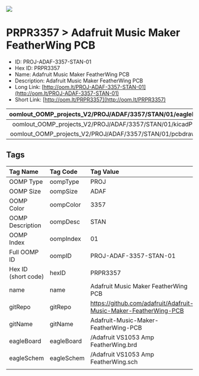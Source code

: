


  
![][im]
# PRPR3357 > Adafruit Music Maker FeatherWing PCB

- ID: PROJ-ADAF-3357-STAN-01
- Hex ID: PRPR3357
- Name: Adafruit Music Maker FeatherWing PCB
- Description: Adafruit Music Maker FeatherWing PCB
- Long Link: [http://oom.lt/PROJ-ADAF-3357-STAN-01](http://oom.lt/PROJ-ADAF-3357-STAN-01)
- Short Link: [http://oom.lt/PRPR3357](http://oom.lt/PRPR3357)
  

|oomlout_OOMP_projects_V2/PROJ/ADAF/3357/STAN/01/eagleImage.png|oomlout_OOMP_projects_V2/PROJ/ADAF/3357/STAN/01/eagleSchemImage.png|oomlout_OOMP_projects_V2/PROJ/ADAF/3357/STAN/01/kicadPcb3dFront.png|oomlout_OOMP_projects_V2/PROJ/ADAF/3357/STAN/01/kicadPcb3dBack.png|
| :---: | :---: | :---: | :---: |
|oomlout_OOMP_projects_V2/PROJ/ADAF/3357/STAN/01/kicadPcb3d.png|oomlout_OOMP_projects_V2/PROJ/ADAF/3357/STAN/01/bomBack.png|oomlout_OOMP_projects_V2/PROJ/ADAF/3357/STAN/01/bomFront.png|oomlout_OOMP_projects_V2/PROJ/ADAF/3357/STAN/01/pcbdraw.svg|
|oomlout_OOMP_projects_V2/PROJ/ADAF/3357/STAN/01/pcbdrawBack.svg||||

## Tags
  

|Tag Name|Tag Code|Tag Value|
| :--- | :--- | :--- |
|OOMP Type|oompType|PROJ|
|OOMP Size|oompSize|ADAF|
|OOMP Color|oompColor|3357|
|OOMP Description|oompDesc|STAN|
|OOMP Index|oompIndex|01|
|Full OOMP ID|oompID|PROJ-ADAF-3357-STAN-01|
|Hex ID (short code)|hexID|PRPR3357|
|name|name|Adafruit Music Maker FeatherWing PCB|
|gitRepo|gitRepo|https://github.com/adafruit/Adafruit-Music-Maker-FeatherWing-PCB|
|gitName|gitName|Adafruit-Music-Maker-FeatherWing-PCB|
|eagleBoard|eagleBoard|/Adafruit VS1053 Amp FeatherWing.brd|
|eagleSchem|eagleSchem|/Adafruit VS1053 Amp FeatherWing.sch|
||||



[im]: PROJ/ADAF/3357/STAN/01/kicadPcb3d_450.png
